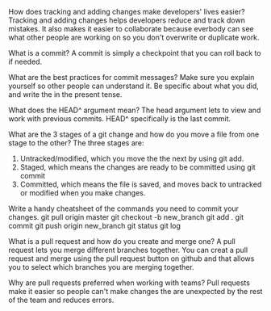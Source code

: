 How does tracking and adding changes make developers' lives easier?
Tracking and adding changes helps developers reduce and track down mistakes.  It also makes it easier to collaborate because everbody can see what other people are working on so you don't overwrite or duplicate work.

What is a commit?
A commit is simply a checkpoint that you can roll back to if needed.

What are the best practices for commit messages?
Make sure you explain yourself so other people can understand it.  Be specific about what you did, and write the in the present tense.

What does the HEAD^ argument mean?
The head argument lets to view and work with previous commits. HEAD^ specifically is the last commit.

What are the 3 stages of a git change and how do you move a file from one stage to the other?
The three stages are:
1. Untracked/modified, which you move the the next by using git add.
2. Staged, which means the changes are ready to be committed using git commit 
3. Committed, which means the file is saved, and moves back to untracked or modified when you make changes.

Write a handy cheatsheet of the commands you need to commit your changes.
git pull origin master
git checkout -b new_branch
git add .
git commit
git push origin new_branch
git status
git log

What is a pull request and how do you create and merge one?
A pull request lets you merge different branches together.  You can creat a pull request and merge using the pull request button on github and that allows you to select which branches you are merging together.

Why are pull requests preferred when working with teams?
Pull requests make it easier so people can't make changes the are unexpected by the rest of the team and reduces errors. 